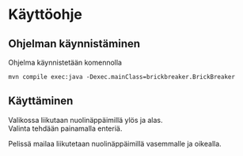 # Käyttöohje

## Ohjelman käynnistäminen

Ohjelma käynnistetään komennolla

```
mvn compile exec:java -Dexec.mainClass=brickbreaker.BrickBreaker
```

## Käyttäminen

Valikossa liikutaan nuolinäppäimillä ylös ja alas.  
Valinta tehdään painamalla enteriä.  

Pelissä mailaa liikutetaan nuolinäppäimillä vasemmalle ja oikealla.
